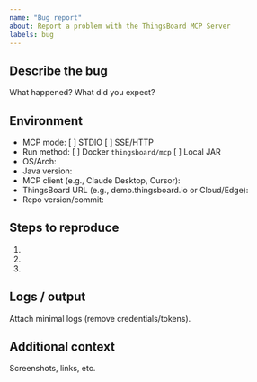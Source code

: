```yaml
---
name: "Bug report"
about: Report a problem with the ThingsBoard MCP Server
labels: bug
---
```


## Describe the bug
What happened? What did you expect?

## Environment
- MCP mode: [ ] STDIO  [ ] SSE/HTTP
- Run method: [ ] Docker `thingsboard/mcp`  [ ] Local JAR
- OS/Arch:
- Java version:
- MCP client (e.g., Claude Desktop, Cursor):
- ThingsBoard URL (e.g., demo.thingsboard.io or Cloud/Edge):
- Repo version/commit:

## Steps to reproduce
1.
2.
3.

## Logs / output
Attach minimal logs (remove credentials/tokens).

## Additional context
Screenshots, links, etc.